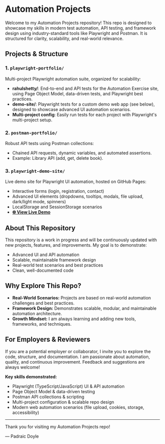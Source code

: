 # Automation Projects

Welcome to my Automation Projects repository! This repo is designed to showcase my skills in modern test automation, API testing, and framework design using industry-standard tools like Playwright and Postman. It is structured for clarity, scalability, and real-world relevance.

## Projects & Structure

### 1. `playwright-portfolio/`

Multi-project Playwright automation suite, organized for scalability:

- **rahulshetty/**: End-to-end and API tests for the Automation Exercise site, using Page Object Model, data-driven tests, and Playwright best practices.
- **demo-site/**: Playwright tests for a custom demo web app (see below), designed to showcase advanced UI automation scenarios.
- **Multi-project config**: Easily run tests for each project with Playwright's multi-project setup.

### 2. `postman-portfolio/`

Robust API tests using Postman collections:

- Chained API requests, dynamic variables, and automated assertions.
- Example: Library API (add, get, delete book).

### 3. `playwright-demo-site/`

Live demo site for Playwright UI automation, hosted on GitHub Pages:

- Interactive forms (login, registration, contact)
- Advanced UI elements (dropdowns, tooltips, modals, file upload, dark/light mode, spinners)
- LocalStorage and SessionStorage scenarios
- **[🌐 View Live Demo](https://padraic79.github.io/AutomationProjects/)**

## About This Repository

This repository is a work in progress and will be continuously updated with new projects, features, and improvements. My goal is to demonstrate:

- Advanced UI and API automation
- Scalable, maintainable framework design
- Real-world test scenarios and best practices
- Clean, well-documented code

## Why Explore This Repo?

- **Real-World Scenarios:** Projects are based on real-world automation challenges and best practices.
- **Framework Design:** Demonstrates scalable, modular, and maintainable automation architecture.
- **Growth Mindset:** I am always learning and adding new tools, frameworks, and techniques.

## For Employers & Reviewers

If you are a potential employer or collaborator, I invite you to explore the code, structure, and documentation. I am passionate about automation, quality, and continuous improvement. Feedback and suggestions are always welcome!

**Key skills demonstrated:**

- Playwright (TypeScript/JavaScript) UI & API automation
- Page Object Model & data-driven testing
- Postman API collections & scripting
- Multi-project configuration & scalable repo design
- Modern web automation scenarios (file upload, cookies, storage, accessibility)

---

Thank you for visiting my Automation Projects repo!

— Padraic Doyle
